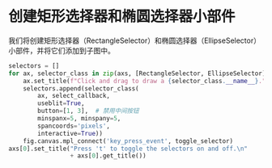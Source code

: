 # 创建矩形选择器和椭圆选择器小部件

我们将创建矩形选择器（RectangleSelector）和椭圆选择器（EllipseSelector）小部件，并将它们添加到子图中。

```python
selectors = []
for ax, selector_class in zip(axs, [RectangleSelector, EllipseSelector]):
    ax.set_title(f"Click and drag to draw a {selector_class.__name__}.")
    selectors.append(selector_class(
        ax, select_callback,
        useblit=True,
        button=[1, 3],  # 禁用中间按钮
        minspanx=5, minspany=5,
        spancoords='pixels',
        interactive=True))
    fig.canvas.mpl_connect('key_press_event', toggle_selector)
axs[0].set_title("Press 't' to toggle the selectors on and off.\n"
                 + axs[0].get_title())
```
